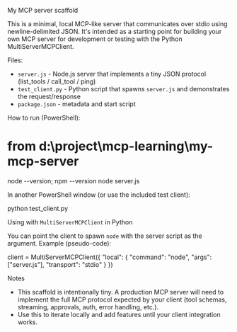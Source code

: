 My MCP server scaffold

This is a minimal, local MCP-like server that communicates over stdio using newline-delimited JSON. It's intended as a starting point for building your own MCP server for development or testing with the Python MultiServerMCPClient.

Files:
- `server.js` - Node.js server that implements a tiny JSON protocol (list_tools / call_tool / ping)
- `test_client.py` - Python script that spawns `server.js` and demonstrates the request/response
- `package.json` - metadata and start script

How to run (PowerShell):

# from d:\project\mcp-learning\my-mcp-server
node --version; npm --version
node server.js

In another PowerShell window (or use the included test client):

python test_client.py

Using with `MultiServerMCPClient` in Python

You can point the client to spawn `node` with the server script as the argument. Example (pseudo-code):

client = MultiServerMCPClient({
  "local": {
    "command": "node",
    "args": ["server.js"],
    "transport": "stdio"
  }
})

Notes
- This scaffold is intentionally tiny. A production MCP server will need to implement the full MCP protocol expected by your client (tool schemas, streaming, approvals, auth, error handling, etc.).
- Use this to iterate locally and add features until your client integration works.
